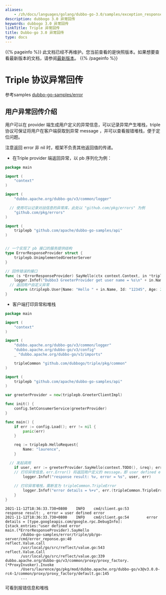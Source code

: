 ```yaml
---
aliases:
    - /zh/docs/languages/golang/dubbo-go-3.0/samples/exception_response/
description: dubbogo 3.0 异常回传
keywords: dubbogo 3.0 异常回传
linkTitle: Triple 异常回传
title: Dubbo-go 3.0 异常回传
type: docs
---
```




{{% pageinfo %}} 此文档已经不再维护。您当前查看的是快照版本。如果想要查看最新版本的文档，请参阅[最新版本](/zh-cn/overview/mannual/golang-sdk/tutorial/develop/protocol/exception_response/)。
{{% /pageinfo %}}

# Triple 协议异常回传

参考samples [dubbo-go-samples/error](https://github.com/apache/dubbo-go-samples/tree/f7febed9d686cb940ea55d34b5baa567d7574a44/error)

## 用户异常回传介绍

用户可以在 provider 端生成用户定义的异常信息，可以记录异常产生堆栈，triple 协议可保证将用户在客户端获取到异常 message ，并可以查看报错堆栈，便于定位问题。

注意返回 error 非 nil 时，框架不负责其他返回值的传递。

- 在Triple provider 端返回异常，以 pb 序列化为例：

```go
package main

import (
	"context"
)

import (
	"dubbo.apache.org/dubbo-go/v3/common/logger"

  // 使用可以记录对战信息的异常库，此处以 "github.com/pkg/errors" 为例
	"github.com/pkg/errors"
)

import (
	triplepb "github.com/apache/dubbo-go-samples/api"
)


// 一个实现了 pb 接口的服务提供结构
type ErrorResponseProvider struct {
	triplepb.UnimplementedGreeterServer
}

// 回传错误的接口
func (s *ErrorResponseProvider) SayHello(ctx context.Context, in *triplepb.HelloRequest) (*triplepb.User, error) {
	logger.Infof("Dubbo3 GreeterProvider get user name = %s\n" + in.Name)
  // 返回用户自定义异常
	return &triplepb.User{Name: "Hello " + in.Name, Id: "12345", Age: 21}, errors.New("user defined error")
}

```



- 客户端打印异常和堆栈

```go
package main

import (
	"context"
)

import (
	"dubbo.apache.org/dubbo-go/v3/common/logger"
	"dubbo.apache.org/dubbo-go/v3/config"
	_ "dubbo.apache.org/dubbo-go/v3/imports"

	tripleCommon "github.com/dubbogo/triple/pkg/common"
)

import (
	triplepb "github.com/apache/dubbo-go-samples/api"
)

var greeterProvider = new(triplepb.GreeterClientImpl)

func init() {
	config.SetConsumerService(greeterProvider)
}

func main() {
	if err := config.Load(); err != nil {
		panic(err)
	}

	req := triplepb.HelloRequest{
		Name: "laurence",
	}

  // 发起调用
	if user, err := greeterProvider.SayHello(context.TODO(), &req); err != nil {
    // 打印异常信息，err.Error() 将返回用户定义的 message，即 user defined error
		logger.Infof("response result: %v, error = %s", user, err)
    
    // 打印异常堆栈，需断言为 tripleCommon.TripleError
		logger.Infof("error details = %+v", err.(tripleCommon.TripleError).Stacks())
	}
}

```

```text
2021-11-12T18:36:33.730+0800    INFO    cmd/client.go:53        response result: , error = user defined error
2021-11-12T18:36:33.730+0800    INFO    cmd/client.go:54        error details = [type.googleapis.com/google.rpc.DebugInfo]:{stack_entries:"user defined error
main.(*ErrorResponseProvider).SayHello
       /dubbo-go-samples/error/triple/pb/go-server/cmd/error_reponse.go:40
reflect.Value.call
       /usr/local/go/src/reflect/value.go:543
reflect.Value.Call
       /usr/local/go/src/reflect/value.go:339
dubbo.apache.org/dubbo-go/v3/common/proxy/proxy_factory.(*ProxyInvoker).Invoke
       /Users/laurence/go/pkg/mod/dubbo.apache.org/dubbo-go/v3@v3.0.0-rc4-1/common/proxy/proxy_factory/default.go:145
       ... 

```

可看到报错信息和堆栈
